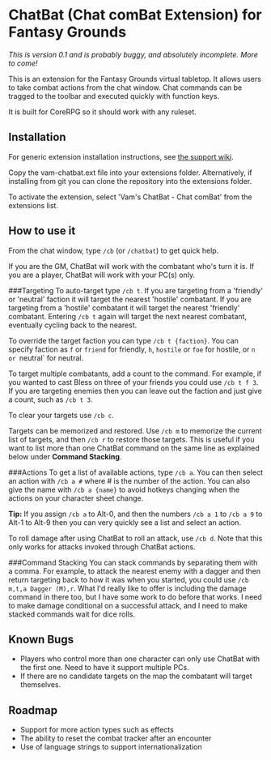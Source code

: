 ChatBat (Chat comBat Extension) for Fantasy Grounds
===================================================

_This is version 0.1 and is probably buggy, and absolutely incomplete. More to come!_

This is an extension for the Fantasy Grounds virtual tabletop. It allows users to take combat actions from the chat window. Chat commands can be tragged to the toolbar and executed quickly with function keys.

It is built for CoreRPG so it should work with any ruleset.

Installation
------------
For generic extension installation instructions, see
[the support wiki](https://www.fantasygrounds.com/wiki/index.php/Data_Files_Overview#Extensions).

Copy the vam-chatbat.ext file into your extensions folder. Alternatively, if installing from git you can clone the repository into the extensions folder.

To activate the extension, select 'Vam's ChatBat - Chat comBat' from the extensions list.

How to use it
-------------
From the chat window, type `/cb` (or `/chatbat`) to get quick help.

If you are the GM, ChatBat will work with the combatant who's turn it is. If you are a player, ChatBat will work with your PC(s) only.

###Targeting
To auto-target type `/cb t`. If you are targeting from a 'friendly' or 'neutral' faction it will target the nearest 'hostile' combatant. If you are targeting from a 'hostile' combatant it will target the nearest 'friendly' combatant. Entering `/cb t` again will target the next nearest combatant, eventually cycling back to the nearest.

To override the target faction you can type `/cb t {faction}`. You can specify faction as `f` or `friend` for friendly, `h`, `hostile` or `foe` for hostile, or `n or `neutral` for neutral.

To target multiple combatants, add a count to the command. For example, if you wanted to cast Bless on three of your friends you could use `/cb t f 3`. If you are targeting enemies then you can leave out the faction and just give a count, such as `/cb t 3`.

To clear your targets use `/cb c`.

Targets can be memorized and restored. Use `/cb m` to memorize the current list of targets, and then `/cb r` to restore those targets. This is useful if you want to list more than one ChatBat command on the same line as explained below under **Command Stacking**.

###Actions
To get a list of available actions, type `/cb a`. You can then select an action with `/cb a #` where # is the number of the action. You can also give the name with `/cb a {name}` to avoid hotkeys changing when the actions on your character sheet change.

**Tip:** If you assign `/cb a` to Alt-0, and then the numbers `/cb a 1` to `/cb a 9` to Alt-1 to Alt-9 then you can very quickly see a list and select an action.

To roll damage after using ChatBat to roll an attack, use `/cb d`. Note that this only works for attacks invoked through ChatBat actions.

###Command Stacking
You can stack commands by separating them with a comma. For example, to attack the nearest enemy with a dagger and then return targeting back to how it was when you started, you could use `/cb m,t,a Dagger (M),r`. What I'd really like to offer is including the damage command in there too, but I have some work to do before that works. I need to make damage conditional on a successful attack, and I need to make stacked commands wait for dice rolls.

Known Bugs
----------
- Players who control more than one character can only use ChatBat with the first one. Need to have it support multiple PCs.
- If there are no candidate targets on the map the combatant will target themselves.

Roadmap
-------
- Support for more action types such as effects
- The ability to reset the combat tracker after an encounter
- Use of language strings to support internationalization
